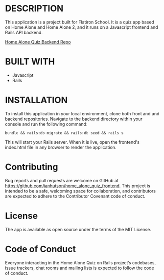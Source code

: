 # DESCRIPTION

This application is a project built for Flatiron School. It is a quiz app based on Home Alone and Home Alone 2, and it runs on a Javascript frontend and Rails API backend.

[Home Alone Quiz Backend Repo](https://github.com/ianhutson/home_alone_quiz_backend)

# BUILT WITH

- Javascript
- Rails

# INSTALLATION

To install this application in your local environment, clone both front and and backend repositories. Navigate to the backend directory within your console and run the following command:

```bundle && rails:db migrate && rails:db seed && rails s```

This will start your Rails server. When it is live, open the frontend's index.html file in any browser to render the application.

# Contributing

Bug reports and pull requests are welcome on GitHub at https://github.com/ianhutson/home_alone_quiz_frontend. This project is intended to be a safe, welcoming space for collaboration, and contributors are expected to adhere to the Contributor Covenant code of conduct.

# License

The app is available as open source under the terms of the MIT License.

# Code of Conduct

Everyone interacting in the Home Alone Quiz on Rails project’s codebases, issue trackers, chat rooms and mailing lists is expected to follow the code of conduct.
